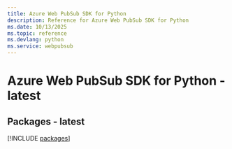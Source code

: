 ```yaml
---
title: Azure Web PubSub SDK for Python
description: Reference for Azure Web PubSub SDK for Python
ms.date: 10/13/2025
ms.topic: reference
ms.devlang: python
ms.service: webpubsub
---
```

# Azure Web PubSub SDK for Python - latest
## Packages - latest
[!INCLUDE [packages](web-pubsub-index.md)]